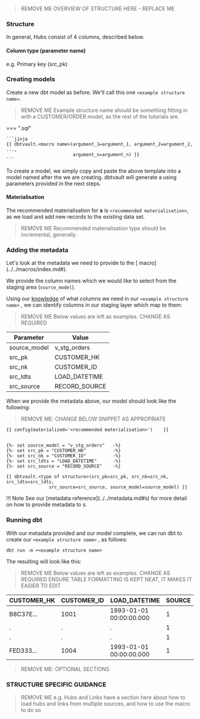 > REMOVE ME
> OVERVIEW OF STRUCTURE HERE - REPLACE ME

### Structure

In general, Hubs consist of 4 columns, described below.

#### Column type (parameter name)

e.g. Primary key (src_pk)

### Creating <type of structure> models

Create a new dbt model as before. We'll call this one `<example structure name>`. 

> REMOVE ME
> Example structure name should be something fitting in with a CUSTOMER/ORDER model, 
> as the rest of the tutorials are.

=== "<example structure name>.sql"

    ```jinja
    {{ dbtvault.<macro name>(argument_1=argument_1, argument_2=argument_2, ...,
                             argument_n=argument_n) }}
    ```

To create a <type of structure> model, we simply copy and paste the above template into a model named after the <type of structure> we
are creating. dbtvault will generate a <type of structure> using parameters provided in the next steps.

#### Materialisation

The recommended materialisation for **<type of structure>s** is `<recommended materialisation>`, as we load and add new records to the existing data set.

> REMOVE ME
> Recommended materialisation type should be incremental, generally. 


### Adding the metadata

Let's look at the metadata we need to provide to the [<type of structure> macro](../../macros/index.md#<name of macro>).

We provide the column names which we would like to select from the staging area (`source_model`).

Using our [knowledge](#structure) of what columns we need in our `<example structure name>` <type of structure>, we can identify columns in our
staging layer which map to them:

> REMOVE ME
> Below values are left as examples. CHANGE AS REQUIRED

| Parameter      | Value          | 
| -------------- | -------------- | 
| source_model   | v_stg_orders   | 
| src_pk         | CUSTOMER_HK    |
| src_nk         | CUSTOMER_ID    |
| src_ldts       | LOAD_DATETIME  | 
| src_source     | RECORD_SOURCE  |

When we provide the metadata above, our model should look like the following:

> REMOVE ME: CHANGE BELOW SNIPPET AS APPROPRIATE

```jinja
{{ config(materialized='<recommended materialisation>')    }}


{%- set source_model = "v_stg_orders"   -%}
{%- set src_pk = "CUSTOMER_HK"          -%}
{%- set src_nk = "CUSTOMER_ID"          -%}
{%- set src_ldts = "LOAD_DATETIME"      -%}
{%- set src_source = "RECORD_SOURCE"    -%}

{{ dbtvault.<type of structure>(src_pk=src_pk, src_nk=src_nk, src_ldts=src_ldts,
                src_source=src_source, source_model=source_model) }}
```

!!! Note
    See our [metadata reference](../../metadata.md#<type of structure>s) for more detail on how to provide metadata to <type of structure>s.

### Running dbt

With our metadata provided and our model complete, we can run dbt to create our `<example structure name>` <type of structure>, as follows:

`dbt run -m +<example structure name>`

The resulting <type of structure> will look like this:

> REMOVE ME
> Below values are left as examples. CHANGE AS REQUIRED
> ENSURE TABLE FORMATTING IS KEPT NEAT, IT MAKES IT EASIER TO EDIT

| CUSTOMER_HK  | CUSTOMER_ID  | LOAD_DATETIME            | SOURCE |
| ------------ | ------------ | ------------------------ | ------ |
| B8C37E...    | 1001         | 1993-01-01 00:00:00.000  | 1      |
| .            | .            | .                        | 1      |
| .            | .            | .                        | 1      |
| FED333...    | 1004         | 1993-01-01 00:00:00.000  | 1      |

> REMOVE ME: OPTIONAL SECTIONS

### STRUCTURE SPECIFIC GUIDANCE

> REMOVE ME
> e.g. Hubs and Links have a section here about how to load 
> hubs and links from multiple sources, and how to use the macro to do so